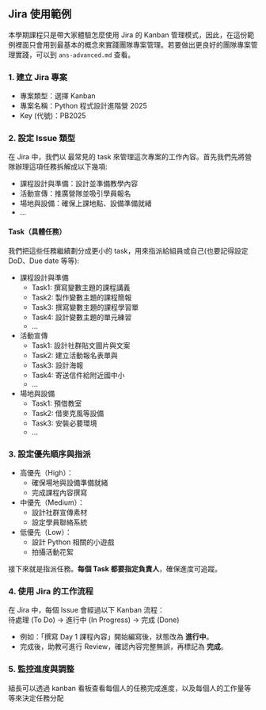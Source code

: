 ## Jira 使用範例
本學期課程只是帶大家體驗怎麼使用 Jira 的 Kanban 管理模式，因此，在這份範例裡面只會用到最基本的概念來實踐團隊專案管理。若要做出更良好的團隊專案管理實踐，可以到 `ans-advanced.md` 查看。

### 1. 建立 Jira 專案
- 專案類型：選擇 Kanban  
- 專案名稱：Python 程式設計進階營 2025  
- Key (代號)：PB2025  


### 2. 設定 Issue 類型  
在 Jira 中，我們以 最常見的 task 來管理這次專案的工作內容。首先我們先將營隊辦理這項任務拆解成以下幾項:

- 課程設計與準備：設計並準備教學內容  
- 活動宣傳：推廣營隊並吸引學員報名  
- 場地與設備：確保上課地點、設備準備就緒  
- ...


#### Task（具體任務）
我們把這些任務繼續劃分成更小的 task，用來指派給組員或自己(也要記得設定 DoD、Due date 等等):

- 課程設計與準備
  - Task1: 撰寫變數主題的課程講義
  - Task2: 製作變數主題的課程簡報
  - Task3: 撰寫變數主題的課程學習單
  - Task4: 設計變數主題的單元練習
  - ...
- 活動宣傳
  - Task1: 設計社群貼文圖片與文案  
  - Task2: 建立活動報名表單與
  - Task3: 設計海報
  - Task4: 寄送信件給附近國中小
  - ...
- 場地與設備
  - Task1: 預借教室
  - Task2: 借麥克風等設備 
  - Task3: 安裝必要環境  
  - ...


### 3. 設定優先順序與指派
- 高優先（High）：
  - 確保場地與設備準備就緒  
  - 完成課程內容撰寫  
- 中優先（Medium）：
  - 設計社群宣傳素材  
  - 設定學員聯絡系統  
- 低優先（Low）：
  - 設計 Python 相關的小遊戲  
  - 拍攝活動花絮  

接下來就是指派任務。**每個 Task 都要指定負責人**，確保進度可追蹤。

### 4. 使用 Jira 的工作流程
在 Jira 中，每個 Issue 會經過以下 Kanban 流程：  
待處理 (To Do) → 進行中 (In Progress) → 完成 (Done)  
- 例如：「撰寫 Day 1 課程內容」開始編寫後，狀態改為 **進行中**。  
- 完成後，助教可進行 Review，確認內容完整無誤，再標記為 **完成**。  

### 5. 監控進度與調整
組長可以透過 kanban 看板查看每個人的任務完成進度，以及每個人的工作量等等來決定任務分配

